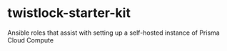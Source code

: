 # twistlock-starter-kit
Ansible roles that assist with setting up a self-hosted instance of Prisma Cloud Compute

